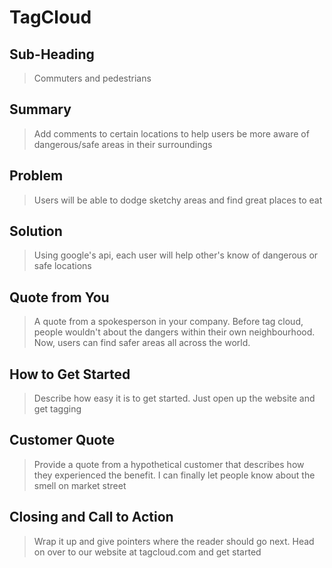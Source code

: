 # TagCloud #  
## Sub-Heading ##
  > Commuters and pedestrians
## Summary ##
  > Add comments to certain locations to help users be more aware of dangerous/safe areas in their surroundings  
## Problem ##
  > Users will be able to dodge sketchy areas and find  great places to eat
## Solution ##
  > Using google's api, each user will help other's know of dangerous or safe locations
## Quote from You ##
  > A quote from a spokesperson in your company.
    Before tag cloud, people wouldn't about the dangers within their own neighbourhood. Now, users can find safer areas all across the world.
## How to Get Started ##
  > Describe how easy it is to get started.
    Just open up the website and get tagging
## Customer Quote ##
  > Provide a quote from a hypothetical customer that describes how they experienced the benefit.
    I can finally let people know about the smell on market street
## Closing and Call to Action ##
  > Wrap it up and give pointers where the reader should go next.
    Head on over to our website at tagcloud.com and get started